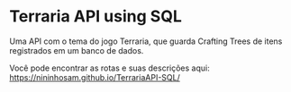 # Terraria API using SQL
Uma API com o tema do jogo Terraria, que guarda Crafting Trees de itens registrados em um banco de dados.

Você pode encontrar as rotas e suas descrições aqui: https://nininhosam.github.io/TerrariaAPI-SQL/
